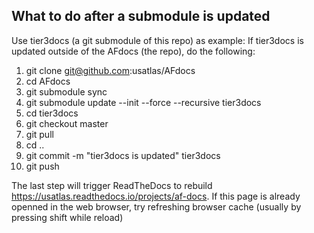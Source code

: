 ## What to do after a submodule is updated

Use tier3docs (a git submodule of this repo) as example: If tier3docs is updated outside 
of the AFdocs (the repo), do the following:

1. git clone git@github.com:usatlas/AFdocs
2. cd AFdocs
3. git submodule sync
4. git submodule update --init --force --recursive tier3docs
5. cd tier3docs
6. git checkout master
7. git pull
8. cd ..
9. git commit -m "tier3docs is updated" tier3docs
10. git push

The last step will trigger ReadTheDocs to rebuild https://usatlas.readthedocs.io/projects/af-docs.
If this page is already openned in the web browser, try refreshing browser cache (usually by pressing 
shift while reload)
